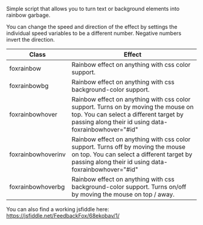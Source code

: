 Simple script that allows you to turn text or background elements into rainbow garbage.

You can change the speed and direction of the effect by settings the individual speed variables to be a different number. Negative numbers invert the direction.

Class  | Effect
------------- | -------------
foxrainbow  | Rainbow effect on anything with css color support.
foxrainbowbg  | Rainbow effect on anything with css background-color support.
foxrainbowhover  | Rainbow effect on anything with css color support. Turns on by moving the mouse on top. You can select a different target by passing along their id using data-foxrainbowhover="#id"
foxrainbowhoverinv  | Rainbow effect on anything with css color support. Turns off by moving the mouse on top. You can select a different target by passing along their id using data-foxrainbowhover="#id"
foxrainbowhoverbg  | Rainbow effect on anything with css background-color support. Turns on/off by moving the mouse on top / away.

You can also find a working jsfiddle here: https://jsfiddle.net/FeedbackFox/68ekobav/1/
